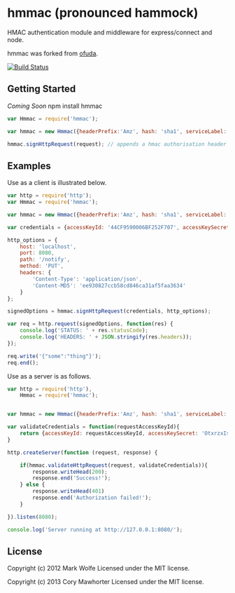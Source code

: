 # hmmac (pronounced hammock)

HMAC authentication module and middleware for express/connect and node.

hmmac was forked from [ofuda](http://github.com/wolfeidau/ofuda).

[![Build Status](https://secure.travis-ci.org/cmawhorter/hmmac.png)](http://travis-ci.org/cmawhorter/hmmac)

## Getting Started
_Coming Soon_  npm install hmmac

```javascript
var Hmmac = require('hmmac');

var hmmac = new Hmmac({headerPrefix:'Amz', hash: 'sha1', serviceLabel: 'AWS', accessKeyId: '44CF9590006BF252F707', accessKeySecret: 'OtxrzxIsfpFjA7SwPzILwy8Bw21TLhquhboDYROV'});

hmmac.signHttpRequest(request); // appends a hmac authorisation header to the request
```

## Examples

Use as a client is illustrated below.

```javascript
var http = require('http');
var Hmmac = require('hmmac');

var hmmac = new Hmmac({headerPrefix:'Amz', hash: 'sha1', serviceLabel: 'AWS', debug: true});

var credentials = {accessKeyId: '44CF9590006BF252F707', accessKeySecret: 'OtxrzxIsfpFjA7SwPzILwy8Bw21TLhquhboDYROV'};

http_options = {
    host: 'localhost',
    port: 8080,
    path: '/notify',
    method: 'PUT',
    headers: {
        'Content-Type': 'application/json',
        'Content-MD5': 'ee930827ccb58cd846ca31af5faa3634'
    }
};

signedOptions = hmmac.signHttpRequest(credentials, http_options);

var req = http.request(signedOptions, function(res) {
    console.log('STATUS: ' + res.statusCode);
    console.log('HEADERS: ' + JSON.stringify(res.headers));
});

req.write('{"some":"thing"}');
req.end();
```

Use as a server is as follows.

```javascript
var http = require('http'),
    Hmmac = require('hmmac');


var hmmac = new Hmmac({headerPrefix:'Amz', hash: 'sha1', serviceLabel: 'AWS', debug: true});

var validateCredentials = function(requestAccessKeyId){
    return {accessKeyId: requestAccessKeyId, accessKeySecret: 'OtxrzxIsfpFjA7SwPzILwy8Bw21TLhquhboDYROV'};
}

http.createServer(function (request, response) {

    if(hmmac.validateHttpRequest(request, validateCredentials)){
        response.writeHead(200);
        response.end('Success!');
    } else {
        response.writeHead(401)
        response.end('Authorization failed!');
    }

}).listen(8080);

console.log('Server running at http://127.0.0.1:8080/');
```

## License
Copyright (c) 2012 Mark Wolfe
Licensed under the MIT license.

Copyright (c) 2013 Cory Mawhorter
Licensed under the MIT license.
